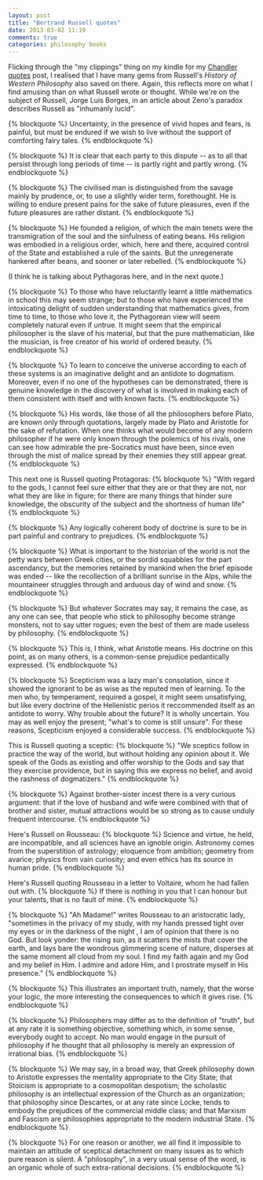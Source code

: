 ```yaml
---
layout: post
title: "Bertrand Russell quotes"
date: 2013-03-02 11:19
comments: true
categories: philosophy books
---
```

Flicking through the "my clippings" thing on my kindle for my 
[Chandler quotes](/blog/2013/02/27/raymond-chandler-quotes/)
post, I realised that I have many gems from Russell's
*History of Western Philosophy* also saved on there.
Again, this reflects more on what I find amusing than on what
Russell wrote or thought.
While we're on the subject of Russell, Jorge Luis Borges, in an article about Zeno's paradox
describes Russell as "inhumanly lucid".

<!-- more -->

{% blockquote %}
Uncertainty, in the presence of vivid hopes and fears, is painful, but must be endured if we wish to  live without the support of comforting fairy tales.
{% endblockquote %}

{% blockquote %}
It is clear that each party to this dispute -- as to all that persist through long periods of time -- is partly right and partly wrong.
{% endblockquote %}

{% blockquote %}
The civilised man is distinguished from the savage mainly by prudence, or, to use a slightly wider term, forethought. He is willing to endure present pains for the sake of future pleasures, even if the future pleasures are rather distant.
{% endblockquote %}

{% blockquote %}
He founded a religion, of which the main tenets were the transmigration of the soul and the sinfulness of eating beans. His religion was embodied in a religious order, which, here and there, acquired control of the State and established a rule of the saints. But the unregenerate hankered after beans, and sooner or later rebelled.
{% endblockquote %}

(I think he is talking about Pythagoras here, and in the next quote.)

{% blockquote %}
To those who have reluctantly learnt a little mathematics in school this may seem strange; but to those who have experienced the intoxicating delight of sudden understanding that mathematics gives, from time to time, to those who love it, the Pythagorean view will seem completely natural even if untrue. It might seem that the empirical philosopher is the slave of his material, but that the pure mathematician, like the musician, is free creator of his world of ordered beauty.
{% endblockquote %}

{% blockquote %}
To learn to conceive the universe according to each of these systems is an imaginative delight and an antidote to dogmatism. Moreover, even if no one of the hypotheses can be demonstrated, there is genuine knowledge in the discovery of what is involved in making each of them consistent with itself and with known facts.
{% endblockquote %}

{% blockquote %}
His words, like those of all the philosophers before Plato, are known only through quotations, largely made by Plato and Aristotle for the sake of refutation. When one thinks what would become of any modern philosopher if he were only known through the polemics of his rivals, one can see how admirable the pre-Socratics must have been, since even through the mist of malice spread by their enemies they still appear great.
{% endblockquote %}

This next one is Russell quoting Protagoras:
{% blockquote %}
"With regard to the gods, I cannot feel sure either that they are or that they are not, nor what they are like in figure; for there are many things that hinder sure knowledge, the obscurity of the subject and the shortness of human life"
{% endblockquote %}

{% blockquote %}
Any logically coherent body of doctrine is sure to be in part painful and contrary to prejudices.
{% endblockquote %}

{% blockquote %}
What is important to the historian of the world is not the petty wars between Greek cities, or the sordid squabbles for the part ascendancy, but the memories retained by mankind when the brief episode was ended -- like the recollection of a brilliant sunrise in the Alps, while the mountaineer struggles through and arduous day of wind and snow.
{% endblockquote %}

{% blockquote %}
But whatever Socrates may say, it remains the case, as any one can see, that people who stick to philosophy become strange monsters, not to say utter rogues; even the best of them are made useless by philosophy.
{% endblockquote %}

{% blockquote %}
This is, I think, what Aristotle means. His doctrine on this point, as on many others, is a common-sense prejudice pedantically expressed.
{% endblockquote %}

{% blockquote %}
Scepticism was a lazy man's consolation, since it showed the ignorant to be as wise as the reputed men of learning. To the men who, by temperament, required a gospel, it might seem unsatisfying, but like every doctrine of the Hellenistic perios it reccommended itself as an antidote to worry. Why trouble about the future? It is wholly uncertain. You may as well enjoy the present; "what's to come is still unsure". For these reasons, Scepticism enjoyed a considerable success.
{% endblockquote %}

This is Russell quoting a sceptic:
{% blockquote %}
"We sceptics follow in practice the way of the world, but without holding any opinion about it. We speak of the Gods as existing and offer worship to the Gods and say that they exercise providence, but in saying this we express no belief, and avoid the rashness of dogmatizers."
{% endblockquote %}

{% blockquote %}
Against brother-sister incest there is a very curious argument: that if the love of husband and wife were combined with that of brother and sister, mutual attractions would be so strong as to cause unduly frequent intercourse.
{% endblockquote %}

Here's Russell on Rousseau:
{% blockquote %}
Science and virtue, he held, are incompatible, and all sciences have an ignoble origin. Astronomy comes from the superstition of astrology; eloquence from ambition; geometry from avarice; physics from vain curiosity; and even ethics has its source in human pride.
{% endblockquote %}

Here's Russell quoting Rousseau in a letter to Voltaire, whom he had fallen out with.
{% blockquote %}
If there is nothing in you that I can honour but your talents, that is no fault of mine.
{% endblockquote %}

{% blockquote %}
"Ah Madame!" writes Rousseau to an aristocratic lady, "sometimes in the privacy of my study, with my hands pressed tight over my eyes or in the darkness of the night , I am of opinion that there is no God. But look yonder: the rising sun, as it scatters the mists that cover the earth, and lays bare the wondrous glimmering scene of nature, disperses at the same moment all cloud from my soul. I find my faith again and my God and my belief in Him. I admire and adore Him, and I prostrate myself in His presence."
{% endblockquote %}

{% blockquote %}
This illustrates an important truth, namely, that the worse your logic, the more interesting the consequences to which it gives rise.
{% endblockquote %}

{% blockquote %}
Philosophers may differ as to the definition of "truth", but at any rate it is something objective, something which, in some sense, everybody ought to accept. No man would engage in the pursuit of philosophy if he thought that all philosophy is merely an expression of irrational bias.
{% endblockquote %}

{% blockquote %}
We may say, in a broad way, that Greek philosophy down to Aristotle expresses the mentality appropriate to the City State; that Stoicism is appropriate to a cosmopolitan despotism; the scholastic philosophy is an intellectual expression of the Church as an organization; that philosophy since Descartes, or at any rate since Locke, tends to embody the prejudices of the commercial middle class; and that Marxism and Fascism are philosophies appropriate to the modern industrial State.
{% endblockquote %}

{% blockquote %}
For one reason or another, we all find it impossible to maintain an attitude of sceptical detachment on many issues as to which pure reason is silent. A "philosophy", in a very usual sense of the word, is an organic whole of such extra-rational decisions.
{% endblockquote %}

